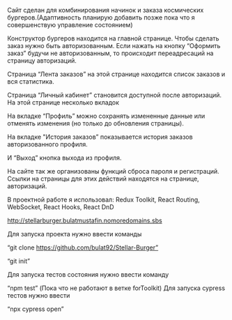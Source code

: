 Сайт сделан для комбинирования начинок и заказа космических бургеров.(Адаптивность планирую добавить позже пока что я совершенствую управление состоянием)

Конструктор бургеров находится на главной странице. Чтобы сделать заказ нужно быть авторизованным. Если нажать на кнопку “Оформить заказ” будучи не авторизованным, то происходит переадресаций на страницу авторизаций.

Страница “Лента заказов” на этой странице находится список заказов и вся статистика.

Страница “Личный кабинет” становится доступной после авторизаций. На этой странице несколько вкладок

На вкладке “Профиль” можно сохранять измененные данные или отменять изменения (но только до обновления страницы).

На вкладке "История заказов” показывается история заказов авторизованного профиля.

И “Выход” кнопка выхода из профиля.

На сайте так же организованы функций сброса пароля и регистраций. Ссылки на страницы для этих действий находятся на странице, авторизаций.

В проектной работе я использовал: Redux Toolkit, React Routing, WebSocket, React Hooks, React DnD

http://stellarburger.bulatmustafin.nomoredomains.sbs

Для запуска проекта нужно ввести команды

“git clone https://github.com/bulat92/Stellar-Burger”

“git init”

Для запуска тестов состояния нужно ввести команду

“npm test” (Пока что не работают в ветке forToolkit) 
Для запуска cypress тестов нужно ввести

“npx cypress open” 